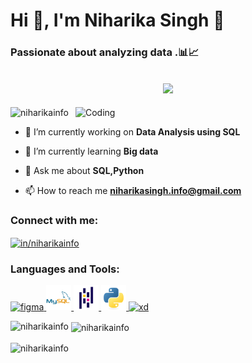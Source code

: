 <h1 align="left">Hi 👋, I'm Niharika Singh 🎯</h1> 
<h3 align="left">Passionate about analyzing data .📊📈</h3> 
<!-- Typing SVG  - https://readme-typing-svg.herokuapp.com/demo/ -->
<h2 align="center">
  <a href="https://git.io/typing-svg"><img src="https://readme-typing-svg.herokuapp.com?lines=I+am+Niharika+Singh;I+am+a+Data+Analyst;I+am+a+Business+Analyst;I+am+a+PowerBI+Developer;I+am+Database+Adminstrator;I+am+a+UIUX+Designer;I+am+an+entrepreneur" style="color: darkblue;">
 </a>
</h2>
<img align="right" alt="Coding" width="400" src="https://cdn.dribbble.com/users/43762/screenshots/1193020/media/18e355ce88914a10ff30668836b1b997.gif">


<p align="left"> <img src="https://komarev.com/ghpvc/?username=niharikainfo&label=Profile%20views&color=0e75b6&style=flat" alt="niharikainfo" /> </p>

- 🔭 I’m currently working on **Data Analysis using SQL**

- 🌱 I’m currently learning **Big data**

- 💬 Ask me about **SQL,Python**

- 📫 How to reach me **niharikasingh.info@gmail.com**

<h3 align="left">Connect with me:</h3>
<p align="left">
<a href="https://linkedin.com/in/in/niharikainfo" target="blank"><img align="center" src="https://raw.githubusercontent.com/rahuldkjain/github-profile-readme-generator/master/src/images/icons/Social/linked-in-alt.svg" alt="in/niharikainfo" height="30" width="40" /></a>
</p>

<h3 align="left">Languages and Tools:</h3>
<p align="left"> <a href="https://www.figma.com/" target="_blank" rel="noreferrer"> <img src="https://www.vectorlogo.zone/logos/figma/figma-icon.svg" alt="figma" width="40" height="40"/> </a> <a href="https://www.mysql.com/" target="_blank" rel="noreferrer"> <img src="https://raw.githubusercontent.com/devicons/devicon/master/icons/mysql/mysql-original-wordmark.svg" alt="mysql" width="40" height="40"/> </a> <a href="https://pandas.pydata.org/" target="_blank" rel="noreferrer"> <img src="https://raw.githubusercontent.com/devicons/devicon/2ae2a900d2f041da66e950e4d48052658d850630/icons/pandas/pandas-original.svg" alt="pandas" width="40" height="40"/> </a> <a href="https://www.python.org" target="_blank" rel="noreferrer"> <img src="https://raw.githubusercontent.com/devicons/devicon/master/icons/python/python-original.svg" alt="python" width="40" height="40"/> </a> <a href="https://www.adobe.com/products/xd.html" target="_blank" rel="noreferrer"> <img src="https://cdn.worldvectorlogo.com/logos/adobe-xd.svg" alt="xd" width="40" height="40"/> </a> </p>

<p><img align="left" src="https://github-readme-stats.vercel.app/api/top-langs?username=niharikainfo&show_icons=true&locale=en&layout=compact" alt="niharikainfo" /></p>

<p>&nbsp;<img align="center" src="https://github-readme-stats.vercel.app/api?username=niharikainfo&show_icons=true&locale=en" alt="niharikainfo" /></p>

<p><img align="center" src="https://github-readme-streak-stats.herokuapp.com/?user=niharikainfo&" alt="niharikainfo" /></p>

